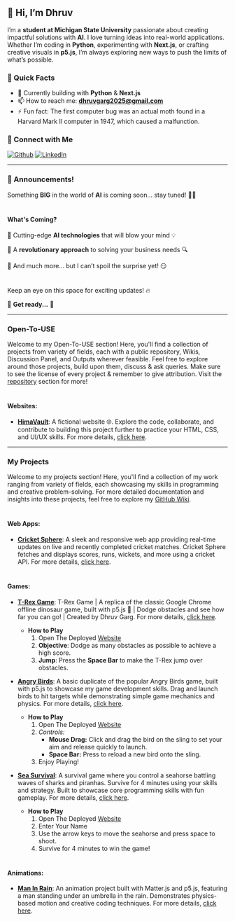 ## 👋 Hi, I’m **Dhruv**
I’m a **student at Michigan State University** passionate about creating impactful solutions with **AI**. I love turning ideas into real-world applications. Whether I’m coding in **Python**, experimenting with **Next.js**, or crafting creative visuals in **p5.js**, I’m always exploring new ways to push the limits of what’s possible.

### 📌 Quick Facts
- 🚀 Currently building with **Python** & **Next.js**
- 📫 How to reach me: **dhruvgarg2025@gmail.com**
- ⚡ Fun fact: The first computer bug was an actual moth found in a Harvard Mark II computer in 1947, which caused a malfunction.


### 📱 Connect with Me
[![Github](https://img.shields.io/badge/GitHub-000000?style=for-the-badge&logo=github&logoColor=white)](https://github.com/DhruvGarg001) [![LinkedIn](https://img.shields.io/badge/LinkedIn-0077B5?style=for-the-badge&logo=linkedin&logoColor=white)](https://www.linkedin.com/in/dhruvgarg001/) 

<!-- [![Twitter](https://img.shields.io/badge/Twitter-1DA1F2?style=for-the-badge&logo=twitter&logoColor=white)](your-twitter-url) [![Portfolio](https://img.shields.io/badge/Portfolio-000000?style=for-the-badge&logo=About.me&logoColor=white)](your-portfolio-url) [![YouTube](https://img.shields.io/badge/YouTube-FF0000?style=for-the-badge&logo=youtube&logoColor=white)](your-youtube-url) -->

--------------------------------

### 📢 Announcements!

Something **BIG** in the world of **AI** is coming soon... stay tuned! 🤖✨

#

#### What's Coming?
🚀 Cutting-edge **AI technologies** that will blow your mind 💡

🚀 A **revolutionary approach** to solving your business needs 🔍

🚀 And much more… but I can’t spoil the surprise yet! 😏

#

Keep an eye on this space for exciting updates! 🔥

👀 **Get ready...** 👀

--------------------------------

### Open-To-USE

Welcome to my Open-To-USE section! Here, you'll find a collection of projects from variety of fields, each with a public repository, Wikis, Discussion Panel, and Outputs wherever feasible. Feel free to explore around those projects, build upon them, discuss & ask queries. Make sure to see the license of every project & remember to give attribution. Visit the [repository](https://github.com/DhruvGarg001?tab=repositories) section for more!


#

#### Websites:
- [**HimaVault**](https://dhruvgarg001.github.io/HimaVault/): A fictional website 🌐. Explore the code, collaborate, and contribute to building this project further to practice your HTML, CSS, and UI/UX skills. For more details, [click here](https://github.com/DhruvGarg001/HimaVault).

--------------------------------

### My Projects

Welcome to my projects section! Here, you'll find a collection of my work ranging from variety of fields, each showcasing my skills in programming and creative problem-solving. For more detailed documentation and insights into these projects, feel free to explore my [GitHub Wiki](https://github.com/DhruvGarg001/DhruvGarg001/wiki).

#

#### Web Apps:
- [**Cricket Sphere**](https://cricketsphere.netlify.app/): A sleek and responsive web app providing real-time updates on live and recently completed cricket matches. Cricket Sphere fetches and displays scores, runs, wickets, and more using a cricket API. For more details, [click here](https://github.com/DhruvGarg001/DhruvGarg001/wiki/Cricket-Sphere-v1.2).

#

#### Games:

- [**T-Rex Game**](https://trexbydhruv.netlify.app/): T-Rex Game | A replica of the classic Google Chrome offline dinosaur game, built with p5.js 🦖 | Dodge obstacles and see how far you can go! | Created by Dhruv Garg. For more details, [click here](https://github.com/DhruvGarg001/DhruvGarg001/wiki/T%E2%80%90Rex-Game).
  - **How to Play**
    1. Open The Deployed [Website](https://trexbydhruv.netlify.app/)
    2. **Objective**: Dodge as many obstacles as possible to achieve a high score.
    3. **Jump**: Press the **Space Bar** to make the T-Rex jump over obstacles.
  
- [**Angry Birds**](https://angrybirdsbydhruv.netlify.app/): A basic duplicate of the popular Angry Birds game, built with p5.js to showcase my game development skills. Drag and launch birds to hit targets while demonstrating simple game mechanics and physics. For more details, [click here](https://github.com/DhruvGarg001/DhruvGarg001/wiki/Angry-Birds-v1.0).
  - **How to Play**
    1. Open The Deployed [Website](https://angrybirdsbydhruv.netlify.app/)
    2. *Controls:*
          - **Mouse Drag:** Click and drag the bird on the sling to set your aim and release quickly to launch.
          - **Space Bar:** Press to reload a new bird onto the sling.
    3. Enjoy Playing!
       
- [**Sea Survival**](https://seasurvival.netlify.app/): A survival game where you control a seahorse battling waves of sharks and piranhas. Survive for 4 minutes using your skills and strategy. Built to showcase core programming skills with fun gameplay. For more details, [click here](https://github.com/DhruvGarg001/DhruvGarg001/wiki/Sea-Survival-v1.2).
  - **How to Play**
    1. Open The Deployed [Website](https://seasurvival.netlify.app/)
    2. Enter Your Name
    3. Use the arrow keys to move the seahorse and press space to shoot.
    4. Survive for 4 minutes to win the game!

#

#### Animations:

- [**Man In Rain**](https://maninrain.netlify.app/): An animation project built with Matter.js and p5.js, featuring a man standing under an umbrella in the rain. Demonstrates physics-based motion and creative coding techniques. For more details, [click here](https://github.com/DhruvGarg001/DhruvGarg001/wiki/Animation-%E2%80%90-Man-In-The-Rain).

#
